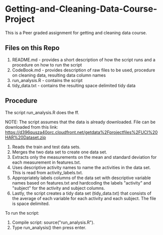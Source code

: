 # Getting-and-Cleaning-Data-Course-Project
This is a Peer graded assignment for getting and cleaning data course.

## Files on this Repo
1) README.md - provides a short description of how the script runs and a procedure on how to run the script
2) CodeBook.md - provides description of raw files to be used, procedure on cleaning data, resulting data column names
3) run_analysis.R - contains the script
4) tidy_data.txt - contains the resulting space delimited tidy data


## Procedure
The script run_analysis.R does the ff.

NOTE: The script assumes that the data is already downloaded.
File can be downloaded from this link: https://d396qusza40orc.cloudfront.net/getdata%2Fprojectfiles%2FUCI%20HAR%20Dataset.zip

1) Reads the train and test data sets.
2) Merges the two data set to create one data set.
3) Extracts only the measurements on the mean and standard deviation for each measurement in features.txt.
4) Uses descriptive activity names to name the activities in the data set. This is read from activity_labels.txt.
5) Appropriately labels columns of the data set with descriptive variable names based on features.txt and hardcoding the labels "activity" and "subject" for the activity and subject columns. 
6) Lastly, the script creates a tidy data set (tidy_data.txt) that consists of the average of each variable for each activity and each subject. The file is space delimited.

To run the script:
1) Compile script: source("run_analysis.R").
2) Type run_analysis() then press enter.
